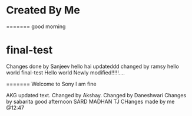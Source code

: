 Created By Me
=======
=======
good morning
# final-test
Changes done by Sanjeev
 hello hai
updateddd
changed by ramsy
hello world
final-test
Hello world
Newly modified!!!!!....


=======
Welcome to Sony
I am fine

AKG
updated text.
Changed by Akshay.
Changed by Daneshwari
Changes by sabarita
good afternoon SARD
MADHAN TJ
CHanges made by me @12:47
